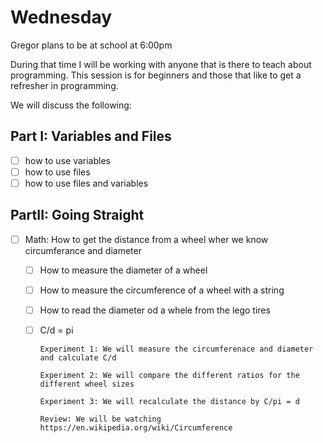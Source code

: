 Wednesday
=========

Gregor plans to be at school at 6:00pm

During that time I will be working with anyone that is there to teach about programming. 
This session is for beginners and those that like to get a refresher in programming.
  
We will discuss the following:
  
Part I: Variables and Files
---------------------------

* [ ] how to use variables
* [ ] how to use files
* [ ] how to use files and variables
  
PartII: Going Straight
----------------------

* [ ] Math: How to get the distance from a wheel wher we know circumferance and diameter

  * [ ] How to measure the diameter of a wheel 
  * [ ] How to measure the circumference of a wheel with a string
  * [ ] How to read the diameter od a whele from the lego tires
  * [ ] C/d = pi
  
        Experiment 1: We will measure the circumferenace and diameter and calculate C/d

        Experiment 2: We will compare the different ratios for the different wheel sizes
        
        Experiment 3: We will recalculate the distance by C/pi = d
        
        Review: We will be watching https://en.wikipedia.org/wiki/Circumference
        
        
        
        
        
  
